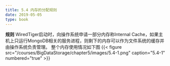 ```yaml
---
title: 5.4 内存的分配规则
date: 2019-05-05
type: book
---
```

**规则**
WiredTiger启动时，向操作系统申请一部分内存称Internal Cache，如果主机上只运行MongoDB相关的服务进程，则剩下的内存可以作为文件系统的缓存并由操作系统负责管理。
整个内存使用情况如下图
{{< figure src="/courses/BigDataStorage/chapter5/images/5.4-1.png" caption="5.4-1" numbered="true" >}}
